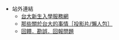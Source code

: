 * 站外連結
  * [台大新生入學服務網](https://reg.aca.ntu.edu.tw/newstu/ "台大新生入學服務網")
  * [那些關於台大的事情［投影片/懶人包］](http://rutw.github.io/ntuguide/ "那些關於台大的事情［投影片/懶人包］")
  * [回饋．勘誤．回報問題](https://docs.google.com/forms/d/e/1FAIpQLSdOHYHOZnlHL80_IcYOTvNBQOoUlvvNWfsnmtR50ruIxCPjaQ/viewform "回饋．勘誤．回報問題")